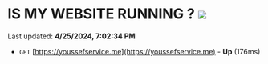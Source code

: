 # IS MY WEBSITE RUNNING ? [![](https://img.shields.io/static/v1?label=Sponsor&message=%E2%9D%A4&logo=GitHub&color=%23fe8e86)](https://github.com/sponsors/<username>)

Last updated: **4/25/2024, 7:02:34 PM**

- `GET` [https://youssefservice.me](https://youssefservice.me) - **Up** (176ms)
